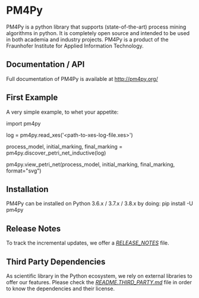 # PM4Py
PM4Py is a python library that supports (state-of-the-art) process mining algorithms in python. 
It is completely open source and intended to be used in both academia and industry projects.
PM4Py is a product of the Fraunhofer Institute for Applied Information Technology.

## Documentation / API
Full documentation of PM4Py is available at http://pm4py.org/

## First Example
A very simple example, to whet your appetite:

import pm4py

log = pm4py.read_xes('<path-to-xes-log-file.xes>')

process_model, initial_marking, final_marking = pm4py.discover_petri_net_inductive(log)

pm4py.view_petri_net(process_model, initial_marking, final_marking, format="svg")

## Installation
PM4Py can be installed on Python 3.6.x / 3.7.x / 3.8.x by doing:
pip install -U pm4py

## Release Notes
To track the incremental updates, we offer a [*RELEASE_NOTES*](https://github.com/pm4py/pm4py-core/blob/release/RELEASE_NOTES) file.

## Third Party Dependencies
As scientific library in the Python ecosystem, we rely on external libraries to offer our features.
Please check the [*README.THIRD_PARTY.md*](https://github.com/pm4py/pm4py-core/blob/release/README.THIRD_PARTY.md) file in order to know the dependencies and their license.
